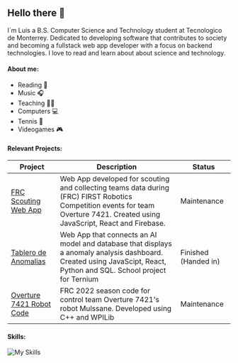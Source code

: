 ## Hello there 👋

I´m Luis a B.S. Computer Science and Technology student at Tecnologico de Monterrey. Dedicated to developing software that contributes to society and becoming a fullstack web app developer with a focus on backend technologies. I love to read and learn about about science and technology.

#### About me:
- Reading 📄
- Music 🎧
- Teaching 👨‍🏫
- Computers 💻
- Tennis 🎾
- Videogames 🎮

#### Relevant Projects:
| Project  | Description | Status |
| ------------- | ------------- | ------------- |
| [FRC Scouting Web App](https://overture-scouting-8a16f.web.app/)  | Web App developed for scouting and collecting teams data during (FRC) FIRST Robotics Competition events for team Overture 7421. Created using JavaScript, React and Firebase. | Maintenance |
| [Tablero de Anomalias](https://github.com/CarlosGlzMx/TableroDeAnomalias)  | Web App that connects an AI model and database that displays a anomaly analysis dashboard. Created using JavaScipt, React, Python and SQL. School project for Ternium | Finished (Handed in)|
| [Overture 7421 Robot Code](https://github.com/Overture-7421/MulssaneRobotCode2022) | FRC 2022 season code for control team Overture 7421's robot Mulssane. Developed using C++ and WPILib | Maintenance |

#### Skills:
![My Skills](https://skillicons.dev/icons?i=js,html,css,cpp,python,nodejs,react,firebase,vscode)
